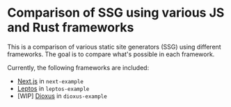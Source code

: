 # Comparison of SSG using various JS and Rust frameworks

This is a comparison of various static site generators (SSG) using different frameworks. The goal is to compare what's possible in each framework.

Currently, the following frameworks are included:

- [Next.js](https://nextjs.org/docs) in `next-example`
- [Leptos](https://book.leptos.dev) in `leptos-example`
- [WIP] [Dioxus](https://dioxuslabs.com/learn/0.5/) in `dioxus-example`

